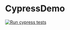 # CypressDemo

[![Run cypress tests](https://github.com/Stan575/CypressDemo/actions/workflows/RunCypress.js.yml/badge.svg)](https://github.com/Stan575/CypressDemo/actions/workflows/RunCypress.js.yml)
